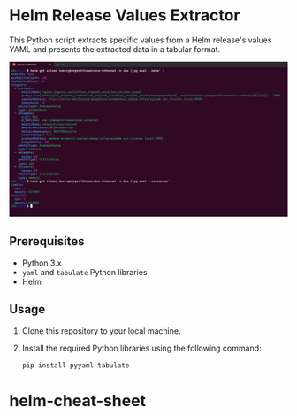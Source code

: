 # Helm Release Values Extractor

This Python script extracts specific values from a Helm release's values YAML and presents the extracted data in a tabular format.

![Kiku](helm-yq.png)

## Prerequisites

- Python 3.x
- `yaml` and `tabulate` Python libraries
- Helm

## Usage

1. Clone this repository to your local machine.

2. Install the required Python libraries using the following command:

   ```bash
   pip install pyyaml tabulate
# helm-cheat-sheet
